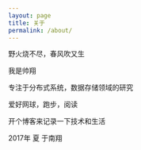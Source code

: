 ```yaml
---
layout: page
title: 关于
permalink: /about/
---
```


野火烧不尽，春风吹又生


我是帅翔

专注于分布式系统，数据存储领域的研究

爱好网球，跑步，阅读

开个博客来记录一下技术和生活


2017年 夏 于南翔
